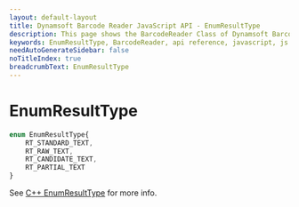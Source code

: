 ```yaml
---
layout: default-layout
title: Dynamsoft Barcode Reader JavaScript API - EnumResultType
description: This page shows the BarcodeReader Class of Dynamsoft Barcode Reader JavaScript SDK.
keywords: EnumResultType, BarcodeReader, api reference, javascript, js
needAutoGenerateSidebar: false
noTitleIndex: true
breadcrumbText: EnumResultType
---
```



# EnumResultType

```ts
enum EnumResultType{ 
    RT_STANDARD_TEXT, 
    RT_RAW_TEXT, 
    RT_CANDIDATE_TEXT, 
    RT_PARTIAL_TEXT 
}
```

See [C++ EnumResultType](https://www.dynamsoft.com/barcode-reader/parameters/enum/result-enums.html?ver=latest#resulttype) for more info.